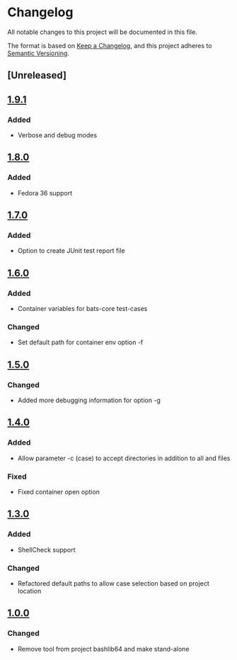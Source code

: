 # Changelog

All notable changes to this project will be documented in this file.

The format is based on [Keep a Changelog](https://keepachangelog.com/en/1.0.0/),
and this project adheres to [Semantic Versioning](https://semver.org/spec/v2.0.0.html).

## [Unreleased]

## [1.9.1]

### Added

- Verbose and debug modes

## [1.8.0]

### Added

- Fedora 36 support

## [1.7.0]

### Added

- Option to create JUnit test report file

## [1.6.0]

### Added

- Container variables for bats-core test-cases

### Changed

- Set default path for container env option -f

## [1.5.0]

### Changed

- Added more debugging information for option -g

## [1.4.0]

### Added

- Allow parameter -c (case) to accept directories in addition to all and files

### Fixed

- Fixed container open option

## [1.3.0]

### Added

- ShellCheck support

### Changed

- Refactored default paths to allow case selection based on project location

## [1.0.0]

### Changed

- Remove tool from project bashlib64 and make stand-alone

[1.9.1]: https://github.com/serdigital64/testmansh/compare/1.8.0...1.9.1
[1.8.0]: https://github.com/serdigital64/testmansh/compare/1.7.0...1.8.0
[1.7.0]: https://github.com/serdigital64/testmansh/compare/1.6.0...1.7.0
[1.6.0]: https://github.com/serdigital64/testmansh/compare/1.5.0...1.6.0
[1.5.0]: https://github.com/serdigital64/testmansh/compare/1.4.0...1.5.0
[1.4.0]: https://github.com/serdigital64/testmansh/compare/1.3.0...1.4.0
[1.3.0]: https://github.com/serdigital64/testmansh/compare/1.0.0...1.3.0
[1.0.0]: https://github.com/serdigital64/testmansh/releases/tag/1.0.0
